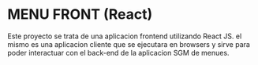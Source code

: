 # MENU FRONT (React)

Este proyecto se trata de una aplicacion frontend utilizando React JS. el mismo es una aplicacion cliente que se ejecutara en browsers y sirve para poder interactuar con el back-end de la aplicacion SGM de menues.